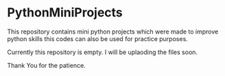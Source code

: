 # PythonMiniProjects

This repository contains mini python projects which were made to improve python skills this codes can also be used for practice purposes.

Currently this repository is empty. I will be uplaoding the files soon.

Thank You for the patience.
